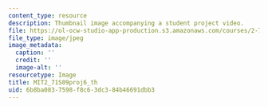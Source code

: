 ```yaml
---
content_type: resource
description: Thumbnail image accompanying a student project video.
file: https://ol-ocw-studio-app-production.s3.amazonaws.com/courses/2-71-optics-spring-2009/6b8ba0837598f8c63dc384b46691dbb3_MIT2_71S09proj6_th.jpg
file_type: image/jpeg
image_metadata:
  caption: ''
  credit: ''
  image-alt: ''
resourcetype: Image
title: MIT2_71S09proj6_th
uid: 6b8ba083-7598-f8c6-3dc3-84b46691dbb3
---
```

